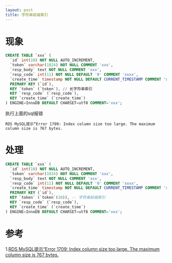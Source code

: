 ```yaml
---
layout: post
title: 字符串前缀索引
---
```


# 现象
```sql
CREATE TABLE `xxx` (
  `id` int(10) NOT NULL AUTO_INCREMENT,
  `token` varchar(1024) NOT NULL COMMENT 'xxx',
  `resp_body` text NOT NULL COMMENT 'xxx',
  `resp_code` int(11) NOT NULL DEFAULT '0' COMMENT 'xxxx',
  `create_time` timestamp NOT NULL DEFAULT CURRENT_TIMESTAMP COMMENT '创建时间',
  PRIMARY KEY (`id`),
  KEY `token` (`token`), // 长字符串索引
  KEY `resp_code` (`resp_code`),
  KEY `create_time` (`create_time`)
) ENGINE=InnoDB DEFAULT CHARSET=utf8 COMMENT='xxx';

```

执行上面的sql报错

`RDS MySQL提示“Error 1709: Index column size too large. The maximum column size is 767 bytes.`

# 处理

```sql
CREATE TABLE `xxx` (
  `id` int(10) NOT NULL AUTO_INCREMENT,
  `token` varchar(1024) NOT NULL COMMENT 'xxx',
  `resp_body` text NOT NULL COMMENT 'xxx',
  `resp_code` int(11) NOT NULL DEFAULT '0' COMMENT 'xxxx',
  `create_time` timestamp NOT NULL DEFAULT CURRENT_TIMESTAMP COMMENT '创建时间',
  PRIMARY KEY (`id`),
  KEY `token` (`token`(10)), -- 字符串前缀索引
  KEY `resp_code` (`resp_code`),
  KEY `create_time` (`create_time`)
) ENGINE=InnoDB DEFAULT CHARSET=utf8 COMMENT='xxx';
```

# 参考
1.[RDS MySQL提示“Error 1709: Index column size too large. The maximum column size is 767 bytes.](https://help.aliyun.com/document_detail/155946.html)